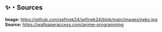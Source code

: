 ## ✨・Sources

**Image:** https://github.com/sefinek24/sefinek24/blob/main/images/neko.jpg  
**Source:** https://wallpaperaccess.com/anime-programming